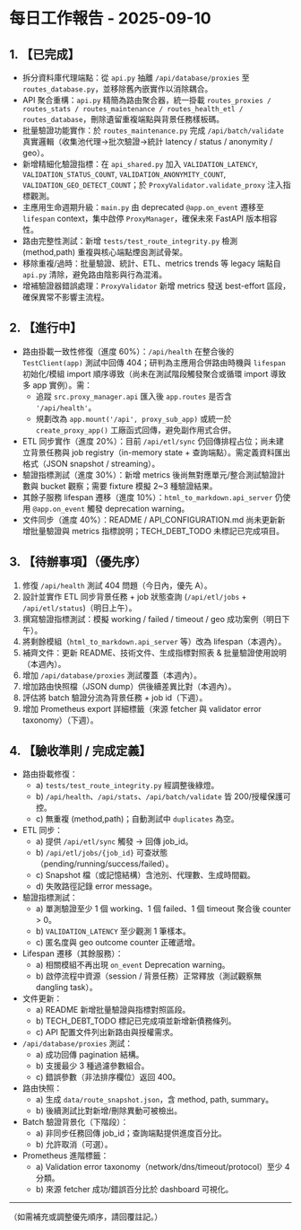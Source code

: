 # 每日工作報告 - 2025-09-10

## 1. 【已完成】

- 拆分資料庫代理端點：從 `api.py` 抽離 `/api/database/proxies` 至 `routes_database.py`，並移除舊內嵌實作以消除耦合。
- API 聚合重構：`api.py` 精簡為路由聚合器，統一掛載 `routes_proxies / routes_stats / routes_maintenance / routes_health_etl / routes_database`，刪除遺留重複端點與背景任務樣板碼。
- 批量驗證功能實作：於 `routes_maintenance.py` 完成 `/api/batch/validate` 真實邏輯（收集池代理→批次驗證→統計 latency / status / anonymity / geo）。
- 新增精細化驗證指標：在 `api_shared.py` 加入 `VALIDATION_LATENCY`, `VALIDATION_STATUS_COUNT`, `VALIDATION_ANONYMITY_COUNT`, `VALIDATION_GEO_DETECT_COUNT`；於 `ProxyValidator.validate_proxy` 注入指標觀測。
- 主應用生命週期升級：`main.py` 由 deprecated `@app.on_event` 遷移至 `lifespan` context，集中啟停 `ProxyManager`，確保未來 FastAPI 版本相容性。
- 路由完整性測試：新增 `tests/test_route_integrity.py` 檢測 (method,path) 重複與核心端點煙囪測試骨架。
- 移除重複/過時：批量驗證、統計、ETL、metrics trends 等 legacy 端點自 `api.py` 清除，避免路由陰影與行為混淆。
- 增補驗證器錯誤處理：`ProxyValidator` 新增 metrics 發送 best-effort 區段，確保異常不影響主流程。

## 2. 【進行中】

- 路由掛載一致性修復（進度 60%）：`/api/health` 在整合後的 `TestClient(app)` 測試中回傳 404；研判為主應用合併路由時機與 `lifespan` 初始化/模組 import 順序導致（尚未在測試階段觸發聚合或循環 import 導致多 app 實例）。需：
  - 追蹤 `src.proxy_manager.api` 匯入後 `app.routes` 是否含 `'/api/health'`。
  - 規劃改為 `app.mount('/api', proxy_sub_app)` 或統一於 `create_proxy_app()` 工廠函式回傳，避免副作用式合併。
- ETL 同步實作（進度 20%）：目前 `/api/etl/sync` 仍回傳排程占位；尚未建立背景任務與 job registry（in-memory state + 查詢端點）。需定義資料匯出格式（JSON snapshot / streaming）。
- 驗證指標測試（進度 30%）：新增 metrics 後尚無對應單元/整合測試驗證計數與 bucket 觀察；需要 fixture 模擬 2~3 種驗證結果。
- 其餘子服務 lifespan 遷移（進度 10%）：`html_to_markdown.api_server` 仍使用 `@app.on_event` 觸發 deprecation warning。
- 文件同步（進度 40%）：README / API_CONFIGURATION.md 尚未更新新增批量驗證與 metrics 指標說明；TECH_DEBT_TODO 未標記已完成項目。

## 3. 【待辦事項】（優先序）

1. 修復 `/api/health` 測試 404 問題（今日內，優先 A）。
2. 設計並實作 ETL 同步背景任務 + job 狀態查詢 (`/api/etl/jobs` + `/api/etl/status`)（明日上午）。
3. 撰寫驗證指標測試：模擬 working / failed / timeout / geo 成功案例（明日下午）。
4. 將剩餘模組（`html_to_markdown.api_server` 等）改為 lifespan（本週內）。
5. 補齊文件：更新 README、技術文件、生成指標對照表 & 批量驗證使用說明（本週內）。
6. 增加 `/api/database/proxies` 測試覆蓋（本週內）。
7. 增加路由快照檔（JSON dump）供後續差異比對（本週內）。
8. 評估將 batch 驗證分流為背景任務 + job id（下週）。
9. 增加 Prometheus export 詳細標籤（來源 fetcher 與 validator error taxonomy）（下週）。

## 4. 【驗收準則 / 完成定義】

- 路由掛載修復：
  - a) `tests/test_route_integrity.py` 經調整後綠燈。
  - b) `/api/health`、`/api/stats`、`/api/batch/validate` 皆 200/授權保護可控。
  - c) 無重複 (method,path)；自動測試中 `duplicates` 為空。
- ETL 同步：
  - a) 提供 `/api/etl/sync` 觸發 → 回傳 job_id。
  - b) `/api/etl/jobs/{job_id}` 可查狀態（pending/running/success/failed）。
  - c) Snapshot 檔（或記憶結構）含池別、代理數、生成時間戳。
  - d) 失敗路徑記錄 error message。
- 驗證指標測試：
  - a) 單測驗證至少 1 個 working、1 個 failed、1 個 timeout 聚合後 counter > 0。
  - b) `VALIDATION_LATENCY` 至少觀測 1 筆樣本。
  - c) 匿名度與 geo outcome counter 正確遞增。
- Lifespan 遷移（其餘服務）：
  - a) 相關模組不再出現 `on_event` Deprecation warning。
  - b) 啟停流程中資源（session / 背景任務）正常釋放（測試觀察無 dangling task）。
- 文件更新：
  - a) README 新增批量驗證與指標對照區段。
  - b) TECH_DEBT_TODO 標記已完成項並新增新債務條列。
  - c) API 配置文件列出新路由與授權需求。
- `/api/database/proxies` 測試：
  - a) 成功回傳 pagination 結構。
  - b) 支援最少 3 種過濾參數組合。
  - c) 錯誤參數（非法排序欄位）返回 400。
- 路由快照：
  - a) 生成 `data/route_snapshot.json`，含 method, path, summary。
  - b) 後續測試比對新增/刪除異動可被檢出。
- Batch 驗證背景化（下階段）：
  - a) 非同步任務回傳 job_id；查詢端點提供進度百分比。
  - b) 允許取消（可選）。
- Prometheus 進階標籤：
  - a) Validation error taxonomy（network/dns/timeout/protocol）至少 4 分類。
  - b) 來源 fetcher 成功/錯誤百分比於 dashboard 可視化。

---
（如需補充或調整優先順序，請回覆註記。）
